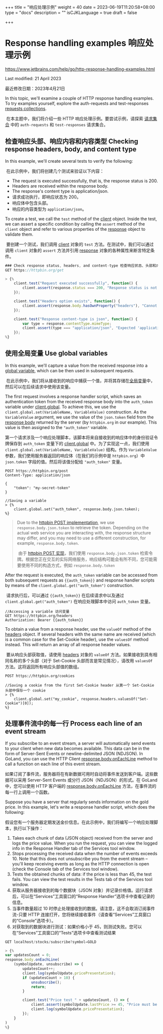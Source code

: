 +++
title = "响应处理示例"
weight = 40
date = 2023-06-19T11:20:58+08:00
type = "docs"
description = ""
isCJKLanguage = true
draft = false

+++
# Response handling examples 响应处理示例﻿

https://www.jetbrains.com/help/go/http-response-handling-examples.html

Last modified: 21 April 2023

最近修改日期：2023年4月21日

In this topic, we'll examine a couple of HTTP response handling examples. To try examples yourself, explore the auth-requests and test-responses [requests collections](https://www.jetbrains.com/help/go/http-client-in-product-code-editor.html#open-requests-collection).

​	在本主题中，我们将介绍一些 HTTP 响应处理示例。要尝试示例，请探索 [请求集合](https://www.jetbrains.com/help/go/http-client-in-product-code-editor.html#open-requests-collection) 中的 `auth-requests` 和 `test-responses` 请求集合。

## 检查响应头部、响应内容和内容类型 Checking response headers, body, and content type﻿

In this example, we'll create several tests to verify the following:

​	在此示例中，我们将创建几个测试来验证以下内容： 

- The request is executed successfully, that is, the response status is 200.
- Headers are received within the response body.
- The response's content type is application/json.
- 请求成功执行，即响应状态为 200。
- 响应体中包含头部。
- 响应的内容类型为 `application/json`。

To create a test, we call the `test` method of the [client](https://www.jetbrains.com/help/go/http-client-reference.html) object. Inside the test, we can assert a specific condition by calling the `assert` method of the `client` object and refer to various properties of the [response](https://www.jetbrains.com/help/go/http-response-reference.html) object to validate them.

​	要创建一个测试，我们调用 [client](https://www.jetbrains.com/help/go/http-client-reference.html) 对象的 `test` 方法。在测试中，我们可以通过调用 `client` 对象的 `assert` 方法并引用 [response](https://www.jetbrains.com/help/go/http-response-reference.html) 对象的各种属性来断言特定条件。

```javascript
### Check response status, headers, and content-type 检查响应状态、头部和内容类型
GET https://httpbin.org/get

> {%
    client.test("Request executed successfully", function() {
        client.assert(response.status === 200, "Response status is not 200");
    });

    client.test("Headers option exists", function() {
        client.assert(response.body.hasOwnProperty("headers"), "Cannot find 'headers' option in response");
    });

    client.test("Response content-type is json", function() {
        var type = response.contentType.mimeType;
        client.assert(type === "application/json", "Expected 'application/json' but received '" + type + "'");
    });
%}
```



## 使用全局变量 Use global variables﻿

In this example, we'll capture a value from the received response into a [global variable](https://www.jetbrains.com/help/go/http-client-reference.html#global-variables-storage-reference), which can be then used in subsequent requests.

​	在此示例中，我们将从接收到的响应中捕获一个值，并将其存储在[全局变量](https://www.jetbrains.com/help/go/http-client-reference.html#global-variables-storage-reference)中，然后可以在后续请求中使用该变量。

The first request involves a response handler script, which saves an authentication token from the received response body into the `auth_token` variable under [client.global](https://www.jetbrains.com/help/go/http-client-reference.html#global-variables-storage-reference). To achieve this, we use the `client.global.set(VariableName, VariableValue)` construction. As the `VariableValue` argument, we use the value of the `json.token` field from the [response body](https://www.jetbrains.com/help/go/http-response-reference.html#response-properties) returned by the server (by `httpbin.org` in our example). This value is then assigned to the `"auth_token"` variable.

​	第一个请求涉及一个响应处理脚本，该脚本将来自接收到的响应体中的身份验证令牌保存到 `auth_token` 变量下的 [client.global](https://www.jetbrains.com/help/go/http-client-reference.html#global-variables-storage-reference) 中。为了实现这一点，我们使用 `client.global.set(VariableName, VariableValue)` 结构。作为 `VariableValue` 参数，我们使用服务器返回的响应体（在我们的示例中是 `httpbin.org`）中 `json.token` 字段的值。然后将该值分配给 `"auth_token"` 变量。

```shell
POST https://httpbin.org/post
Content-Type: application/json

{
    "token": "my-secret-token"
}

//Saving a variable
> {%
    client.global.set("auth_token", response.body.json.token);
%}
```




> Due to the [httpbin POST implementation](http://httpbin.org/#/HTTP_Methods/post_post), we use `response.body.json.token` to retrieve the token. Depending on the actual web service you are interacting with, the response structure may differ, and you may need to use a different construction, for example, `response.body.token`.
>
> ​	由于 [httpbin POST 实现](http://httpbin.org/#/HTTP_Methods/post_post)，我们使用 `response.body.json.token` 检索令牌。根据您正在交互的实际网络服务，响应结构可能会有所不同，您可能需要使用不同的构造方式，例如 `response.body.token`

After the request is executed, the `auth_token` variable can be accessed from both subsequent requests as `{{auth_token}}` and response handler scripts by means of the `client.global.get("auth_token")` construction.

​	请求执行后，可以通过 `{{auth_token}}` 在后续请求中以及通过 `client.global.get("auth_token")` 在响应处理脚本中访问 `auth_token` 变量。

```http
//Accessing a variable 访问变量
GET https://httpbin.org/headers
Authorization: Bearer {{auth_token}}
```



To obtain a value from a response header, use the `valueOf` method of the [headers](https://www.jetbrains.com/help/go/http-response-reference.html#headers-reference) object. If several headers with the same name are received (which is a common case for the Set-Cookie header), use the `valuesOf` method instead. This will return an array of all response header values.

​	要从响应头部获取值，请使用 [headers](https://www.jetbrains.com/help/go/http-response-reference.html#headers-reference) 对象的 `valueOf` 方法。如果接收到具有相同名称的多个头部（对于 Set-Cookie 头部而言是常见情况），请改用 `valuesOf` 方法。这将返回所有响应头部值的数组。

```shell
POST https://httpbin.org/cookies

//Saving a cookie from the first Set-Cookie header 从第一个 Set-Cookie 头部中保存一个 cookie
> {%
    client.global.set("my_cookie", response.headers.valuesOf("Set-Cookie")[0]);
%}
```



## 处理事件流中的每一行 Process each line of an event stream﻿

If you subscribe to an event stream, a server will automatically send events to your client when new data becomes available. This data can be in the form of Server-Sent Events or newline-delimited JSON (NDJSON). In GoLand, you can use the HTTP Client [response.body.onEachLine](https://www.jetbrains.com/help/go/http-response-reference.html#linestreamresponse_reference) method to call a function on each line of this event stream.

​	如果订阅了事件流，服务器将在有新数据可用时自动将事件发送到客户端。这些数据可以采用 Server-Sent Events 或分行 JSON（NDJSON）的形式。在 GoLand 中，您可以使用 HTTP 客户端的 [response.body.onEachLine](https://www.jetbrains.com/help/go/http-response-reference.html#linestreamresponse_reference) 方法，在事件流的每一行上调用一个函数。

Suppose you have a server that regularly sends information on the gold price. In this example, let's write a response handler script, which does the following:

​	假设您有一个服务器定期发送金价信息。在此示例中，我们将编写一个响应处理脚本，执行以下操作： 

1. Takes each chunk of data (JSON object) received from the server and logs the price value. When you run the request, you can view the logged info in the Response Handler tab of the Services tool window.
2. Stops processing the received data when the number of events exceeds 10. Note that this does not unsubscribe you from the event stream – you'll keep receiving events as long as the HTTP connection is open (check the Console tab of the Services tool window).
3. Tests the obtained chunks of data: if the price is less than 45, the test fails. You can view the test results in the Tests tab of the Services tool window.
4. 获取从服务器接收到的每个数据块（JSON 对象）并记录价格值。运行请求后，可以在“Services”工具窗口的“Response Handler”选项卡中查看记录的信息。
5. 当事件数量超过 10 时停止处理接收到的数据。请注意，这不会取消订阅事件流-只要 HTTP 连接打开，您将继续接收事件（请查看“Services”工具窗口的“Console”选项卡）。
6. 对获取到的数据块进行测试：如果价格小于 45，则测试失败。您可以在“Services”工具窗口的“Tests”选项卡中查看测试结果

```javascript
GET localhost/stocks/subscribe?symbol=GOLD

> {%
var updatesCount = 0;
response.body.onEachLine(
    (symbolUpdate, unsubscribe) => {
        updatesCount++;
        client.log(symbolUpdate.pricePresentation);
        if (updatesCount > 10) {
            unsubscribe();
            return;
        }

        client.test("Price test " + updatesCount, () => {
            client.assert(symbolUpdate.lastPrice >= 45, "Price must be >= 45");
            client.log(symbolUpdate.pricePresentation);
        });
    }
)
%}
```